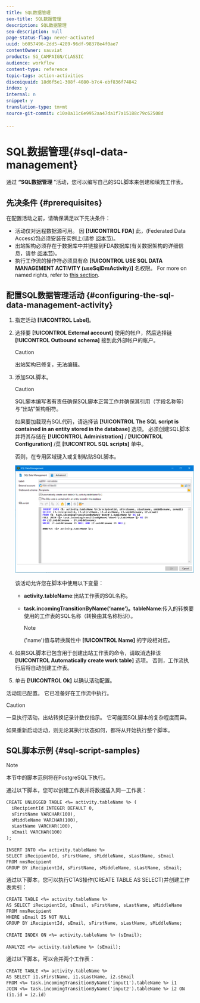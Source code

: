```yaml
---
title: SQL数据管理
seo-title: SQL数据管理
description: SQL数据管理
seo-description: null
page-status-flag: never-activated
uuid: b6057496-2dd5-4289-96df-98378e4f0ae7
contentOwner: sauviat
products: SG_CAMPAIGN/CLASSIC
audience: workflow
content-type: reference
topic-tags: action-activities
discoiquuid: 18d6f5e1-308f-4080-b7c4-ebf836f74842
index: y
internal: n
snippet: y
translation-type: tm+mt
source-git-commit: c10a0a11c6e9952aa47da1f7a15188c79c62508d

---
```



# SQL数据管理{#sql-data-management}

通过 **“SQL数据管理** ”活动，您可以编写自己的SQL脚本来创建和填充工作表。

## 先决条件 {#prerequisites}

在配置活动之前，请确保满足以下先决条件：

* 活动仅对远程数据源可用。 因 **[!UICONTROL FDA]** 此，(Federated Data Access)包必须安装在实例上(请参 [阅本节](../../platform/using/accessing-an-external-database.md))。
* 出站架构必须存在于数据库中并链接到FDA数据库(有关数据架构的详细信息，请参 [阅本节](../../configuration/using/about-schema-reference.md))。
* 执行工作流的操作符必须具有命 **[!UICONTROL USE SQL DATA MANAGEMENT ACTIVITY (useSqlDmActivity)]** 名权限。 For more on named rights, refer to [this section](../../platform/using/access-management.md#named-rights).

## 配置SQL数据管理活动 {#configuring-the-sql-data-management-activity}

1. 指定活动 **[!UICONTROL Label]**。
1. 选择要 **[!UICONTROL External account]** 使用的帐户，然后选择链 **[!UICONTROL Outbound schema]** 接到此外部帐户的帐户。

   >[!CAUTION]
   >
   >出站架构已修复，无法编辑。

1. 添加SQL脚本。

   >[!CAUTION]
   >
   >SQL脚本编写者有责任确保SQL脚本正常工作并确保其引用（字段名称等）与“出站”架构相符。

   如果要加载现有SQL代码，请选择该 **[!UICONTROL The SQL script is contained in an entity stored in the database]** 选项。 必须创建SQL脚本并将其存储在 **[!UICONTROL Administration]** / **[!UICONTROL Configuration]** /菜 **[!UICONTROL SQL scripts]** 单中。

   否则，在专用区域键入或复制粘贴SQL脚本。

   ![](assets/sql_datamanagement.png)

   该活动允许您在脚本中使用以下变量：

   * **activity.tableName**:出站工作表的SQL名称。
   * **task.incomingTransitionByName(‘name’)。tableName**:传入的转换要使用的工作表的SQL名称（转换由其名称标识）。

      >[!NOTE]
      >
      >(&#39;name&#39;)值与转换属性中 **[!UICONTROL Name]** 的字段相对应。

1. 如果SQL脚本已包含用于创建出站工作表的命令，请取消选择该 **[!UICONTROL Automatically create work table]** 选项。 否则，工作流执行后将自动创建工作表。
1. 单击 **[!UICONTROL Ok]** 以确认活动配置。

活动现已配置。 它已准备好在工作流中执行。

>[!CAUTION]
>
>一旦执行活动，出站转换记录计数仅指示。 它可能因SQL脚本的复杂程度而异。
>  
>如果重新启动活动，则无论其执行状态如何，都将从开始执行整个脚本。

## SQL脚本示例 {#sql-script-samples}

>[!NOTE]
>
>本节中的脚本范例将在PostgreSQL下执行。

通过以下脚本，您可以创建工作表并将数据插入同一工作表：

```
CREATE UNLOGGED TABLE <%= activity.tableName %> (
  iRecipientId INTEGER DEFAULT 0,
  sFirstName VARCHAR(100),
  sMiddleName VARCHAR(100),
  sLastName VARCHAR(100),
  sEmail VARCHAR(100)
);

INSERT INTO <%= activity.tableName %>
SELECT iRecipientId, sFirstName, sMiddleName, sLastName, sEmail
FROM nmsRecipient
GROUP BY iRecipientId, sFirstName, sMiddleName, sLastName, sEmail;
```

通过以下脚本，您可以执行CTAS操作(CREATE TABLE AS SELECT)并创建工作表索引：

```
CREATE TABLE <%= activity.tableName %>
AS SELECT iRecipientId, sEmail, sFirstName, sLastName, sMiddleName
FROM nmsRecipient
WHERE sEmail IS NOT NULL
GROUP BY iRecipientId, sEmail, sFirstName, sLastName, sMiddleName;

CREATE INDEX ON <%= activity.tableName %> (sEmail);

ANALYZE <%= activity.tableName %> (sEmail);
```

通过以下脚本，可以合并两个工作表：

```
CREATE TABLE <%= activity.tableName %>
AS SELECT i1.sFirstName, i1.sLastName, i2.sEmail
FROM <%= task.incomingTransitionByName('input1').tableName %> i1
JOIN <%= task.incomingTransitionByName('input2').tableName %> i2 ON (i1.id = i2.id)
```

